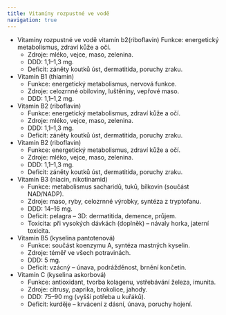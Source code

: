 ```yaml
---
title: Vitamíny rozpustné ve vodě
navigation: true
---
```


  - Vitamíny rozpustné ve vodě vitamín b2(riboflavin) Funkce: energetický metabolismus, zdraví kůže a očí.
      - Zdroje: mléko, vejce, maso, zelenina.
      - DDD: 1,1–1,3 mg.
      - Deficit: záněty koutků úst, dermatitida, poruchy zraku.
  - Vitamín B1 (thiamin)
      - Funkce: energetický metabolismus, nervová funkce.
      - Zdroje: celozrnné obiloviny, luštěniny, vepřové maso.
      - DDD: 1,1–1,2 mg.
  - Vitamín B2 (riboflavin)
      - Funkce: energetický metabolismus, zdraví kůže a očí.
      - Zdroje: mléko, vejce, maso, zelenina.
      - DDD: 1,1–1,3 mg.
      - Deficit: záněty koutků úst, dermatitida, poruchy zraku.
  - Vitamín B2 (riboflavin)
      - Funkce: energetický metabolismus, zdraví kůže a očí.
      - Zdroje: mléko, vejce, maso, zelenina.
      - DDD: 1,1–1,3 mg.
      - Deficit: záněty koutků úst, dermatitida, poruchy zraku.
  - Vitamín B3 (niacin, nikotinamid)
      - Funkce: metabolismus sacharidů, tuků, bílkovin (součást NAD/NADP).
      - Zdroje: maso, ryby, celozrnné výrobky, syntéza z tryptofanu.
      - DDD: 14–16 mg.
      - Deficit: pelagra – 3D: dermatitida, demence, průjem.
      - Toxicita: při vysokých dávkách (doplněk) – návaly horka, jaterní toxicita.
  - Vitamín B5 (kyselina pantotenová)
      - Funkce: součást koenzymu A, syntéza mastných kyselin.
      - Zdroje: téměř ve všech potravinách.
      - DDD: 5 mg.
      - Deficit: vzácný – únava, podrážděnost, brnění končetin.
  - Vitamín C (kyselina askorbová)
      - Funkce: antioxidant, tvorba kolagenu, vstřebávání železa, imunita.
      - Zdroje: citrusy, paprika, brokolice, jahody.
      - DDD: 75–90 mg (vyšší potřeba u kuřáků).
      - Deficit: kurděje – krvácení z dásní, únava, poruchy hojení.